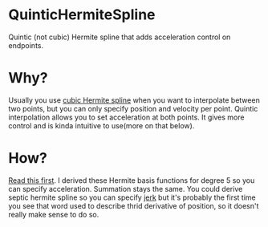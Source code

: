 # QuinticHermiteSpline
Quintic (not cubic) Hermite spline that adds acceleration control on endpoints.
# Why?
Usually you use [cubic Hermite spline](https://en.wikipedia.org/wiki/Cubic_Hermite_spline) when you want to interpolate between two points, but you can only specify position and velocity per point. Quintic interpolation allows you to set acceleration at both points. It gives more control and is kinda intuitive to use(more on that below).
# How?
[Read this first](https://en.wikipedia.org/wiki/Cubic_Hermite_spline#Representations). I derived these Hermite basis functions for degree 5 so you can specify acceleration. Summation stays the same. You could derive septic hermite spline so you can specify [jerk](https://en.wikipedia.org/wiki/Jerk_(physics)) but it's probably the first time you see that word used to describe thrid derivative of position, so it doesn't really make sense to do so. 
